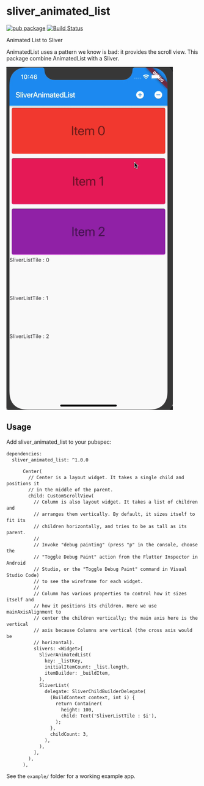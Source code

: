 # sliver_animated_list

[![pub package](https://img.shields.io/badge/pub-1.0.0-blueviolet.svg)](https://pub.dev/packages/sliver_animated_list)
[![Build Status](https://dev.azure.com/dietfriends/Flutter%20-%20Sliver%20Animated%20List/_apis/build/status/amondnet.sliver_animated_list?branchName=master)](https://dev.azure.com/dietfriends/Flutter%20-%20Sliver%20Animated%20List/_build/latest?definitionId=9&branchName=master)

Animated List to Sliver

AnimatedList uses a pattern we know is bad: it provides the scroll view. This package combine AnimatedList with a Sliver.

![example](example/gif/example.gif)

## Usage

Add sliver_animated_list to your pubspec:

```
dependencies:
  sliver_animated_list: ^1.0.0
```

```
      Center(
        // Center is a layout widget. It takes a single child and positions it
        // in the middle of the parent.
        child: CustomScrollView(
          // Column is also layout widget. It takes a list of children and
          // arranges them vertically. By default, it sizes itself to fit its
          // children horizontally, and tries to be as tall as its parent.
          //
          // Invoke "debug painting" (press "p" in the console, choose the
          // "Toggle Debug Paint" action from the Flutter Inspector in Android
          // Studio, or the "Toggle Debug Paint" command in Visual Studio Code)
          // to see the wireframe for each widget.
          //
          // Column has various properties to control how it sizes itself and
          // how it positions its children. Here we use mainAxisAlignment to
          // center the children vertically; the main axis here is the vertical
          // axis because Columns are vertical (the cross axis would be
          // horizontal).
          slivers: <Widget>[
            SliverAnimatedList(
              key: _listKey,
              initialItemCount: _list.length,
              itemBuilder: _buildItem,
            ),
            SliverList(
              delegate: SliverChildBuilderDelegate(
                (BuildContext context, int i) {
                  return Container(
                    height: 100,
                    child: Text('SliverListTile : $i'),
                  );
                },
                childCount: 3,
              ),
            ),
          ],
        ),
      ),
```

See the ```example/``` folder for a working example app.
